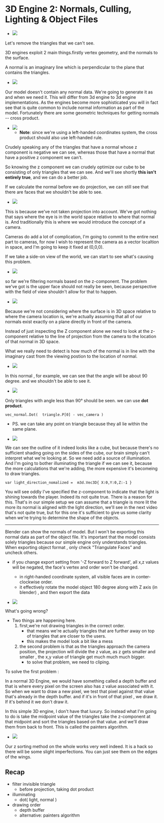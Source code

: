 # 3D Engine 2: Normals, Culling, Lighting & Object Files

- ![](imgs/3d_13.png)

Let's remove the triangles that we can't see.

3D engines exploit 2 main things.firstly vertex geometry, and the normals to the surface.

A normal is an imaginary line which is perpendicular to the plane that contains the triangles.

- ![](imgs/3d2_0.png)

Our model doesn't contain any normal data. We're going to generate it as and when we need it. This will differ from 3d engine to 3d engine implementations. As the engines become more sophisticated you will in fact see that is quite common to include normal information as part of the model. Fortunately there are some geometric techniques for getting normals -- cross product.

- ![](imgs/3d2_1.png)
    - **Note**: since we're using a left-handed coordinates system, the cross product should also use left-handed rule.

Crudely speaking any of the triangles that have a normal whose z component is negative we can see, whereas those that have a normal that have a positive z component we can't. 

So knowing the z component we can crudely optimize our cube to be consisting of only triangles that we can see. And we'll see shortly **this isn't entirely true**, and we can do a better job.

If we calculate the normal before we do projection, we can still see that there are faces that we shouldn't be able to see.

- ![](imgs/3d2_2.png)

This is because we've not taken projection into account. We've got nothing that says where the eye is in the world space relative to where that normal is. And traditionally this is where we would introduce the concept of a camera.

Cameras do add a lot of complication, I'm going to commit to the entire next part to cameras, for now I wish to represent the camera as a vector localtion in space, and I'm going to keep it fixed at (0,0,0).

If we take a side-on view of the world, we can start to see what's causing this problem. 

- ![](imgs/3d2_3.png)

so far we're filtering normals based on the z-component.   The problem we've got is the upper face should not really be seen, because perspective with the field of view shouldn't allow for that to happen. 

- ![](imgs/3d2_4.png)

Because we're not considering where the surface is in 3D space relative to where the camera location is, we're actually assuming that all of our normals exist exactly on a plane directly in front of the camera. 

Instead of just inspecting the Z component alone we need to look at the z-component relative to the line of projection from the camera to the location of that normal in 3D space. 

What we really need to detect is how much of the normal is in line with the imaginary cast from the viewing postion to the location of normal.

- ![](imgs/3d2_5.png)

In this normal , for example, we can see that the angle will be about 90 degree. and we shouldn't be able to see it.

- ![](imgs/3d2_6.png)

Only triangles with angle less than 90° should be seen.  we can use **dot product**.

```
vec_normal.Dot(  triangle.P[0] - vec_camera )
```

- PS. we can take any point on triangle because they all lie within the same plane.

- ![](imgs/3d2_7.png)

We can see the outline of it indeed looks like a cube, but because there's no sufficient shading going on the sides of the cube, our brain simply can't interpret what we're looking at. So we need add a source of illumination.  And I'm going to bother illuminating the triangle if we can see it, because the more calculations that we're adding, the more expensive it's becomeing to draw triangles. 

```
var light_direction_nomalized =  m3d.Vec3D{ X:0,Y:0,Z:-1 }
```

You will see oddly I've specified the z-component to indicate that the light is shining towards the player. Indeed its not quite true. There is a reason for this.  That's in our simple setup we can assume that a triangle is more lit the more its normal is aligned with the light direction, we'll see in the next video that's not quite true, but for this one it's sufficient to give us some clarity when we're trying to determine the shape of the objects. 

---------

Blender can show the normals of model. But I won't be exporting this normal data as part of the object file. It's important that the model consists solely triangles because our simple engine only understands triangles. When exporting object format ,  only check "Triangulate Faces" and uncheck others. 

- if you change export setting from '-Z forward to Z forward', all x,z values will be negated, the face's vertex and order won't be changed.
    - in right-handed coordinate system, all visible faces are in conter-clockwise order.
    - it effectively rotate the model object 180 degree along with Z axis (in blender) , and then export the data

- ![](imgs/3d2_8.png)

What's going wrong?

- Two things are happening here. 
    1. first,we're not drawing triangles in the correct order.
        - that means we're actually triangles that are further away on top of triangles that are closer to the users. 
        - this makes the model look a bit like a mess
    2. the second problem is that as the triangles approach the camera position, the projection will divide the z value, as z gets smaller and smaller , the x,y value of triangle get much much much bigger. 
        - to solve that problem, we need to cliping.

To solve the first problem :

In a normal 3D Engine, we would have something called a depth buffer and that is where every pixel on the screen also has z value associated with it. So when we want to draw a new pixel, we test that pixel against that value that's already in the depth buffer.  and if it's in front of that pixel , we draw it. If it's behind it we don't draw it. 

In this simple 3D engine, I don't have that luxury. So instead what I'm going to do is take the midpoint value of the triangles take the z-component at that midpoint and sort the triangles based on that value. and we'll draw them from back to front. This is called the painters algorithm.

- ![](imgs/3d2_9.png)

Our z sorting method on the whole works very well indeed. It is a hack so there will be some slight imperfections. You can just see them on the edges of the wings. 


## Recap 

- filter invisible triangle
    - before projection, taking dot product
- illuminating
    - dot( light, normal )
- drawing order
    - depth buffer
    - alternative: painters algorithm


